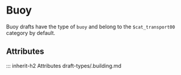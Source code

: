 # Buoy

Buoy drafts have the type of `buoy` and
belong to the `$cat_transport00` category by default.

## Attributes
::: inherit-h2 Attributes draft-types/.building.md
